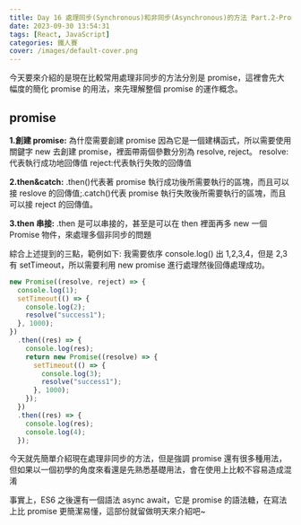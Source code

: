 ```yaml
---
title: Day 16 處理同步(Synchronous)和非同步(Asynchronous)的方法 Part.2-Promise
date: 2023-09-30 13:54:31
tags: [React, JavaScript]
categories: 鐵人賽
cover: /images/default-cover.png
---
```


今天要來介紹的是現在比較常用處理非同步的方法分別是 promise，這裡會先大幅度的簡化 promise 的用法，來先理解整個 promise 的運作概念。

<!-- more -->

## promise

**1.創建 promise:** 為什麼需要創建 promise 因為它是一個建構函式，所以需要使用關鍵字 new 去創建 promise，裡面帶兩個參數分別為 resolve, reject。
resolve:代表執行成功地回傳值
reject:代表執行失敗的回傳值

**2.then&catch:** .then()代表著 promise 執行成功後所需要執行的區塊，而且可以接 reslove 的回傳值;.catch()代表 promise 執行失敗後所需要執行的區塊，而且可以接 reject 的回傳值。

**3.then 串接:** .then 是可以串接的，甚至是可以在 then 裡面再多 new 一個 Promise 物件，來處理多個非同步的問題

綜合上述提到的三點，範例如下:
我需要依序 console.log() 出 1,2,3,4，但是 2,3 有 setTimeout，所以需要利用 new promise 進行處理然後回傳處理成功。

```javascript
new Promise((resolve, reject) => {
  console.log(1);
  setTimeout(() => {
    console.log(2);
    resolve("success1");
  }, 1000);
})
  .then((res) => {
    console.log(res);
    return new Promise((resolve) => {
      setTimeout(() => {
        console.log(3);
        resolve("success1");
      }, 1000);
    });
  })
  .then((res) => {
    console.log(res);
    console.log(4);
  });
```

今天就先簡單介紹現在處理非同步的方法，但是強調 promise 還有很多種用法，但如果以一個初學的角度來看還是先熟悉基礎用法，會在使用上比較不容易造成混淆

事實上，ES6 之後還有一個語法 async await，它是 promise 的語法糖，在寫法上比 promise 更簡潔易懂，這部份就留做明天來介紹吧~
